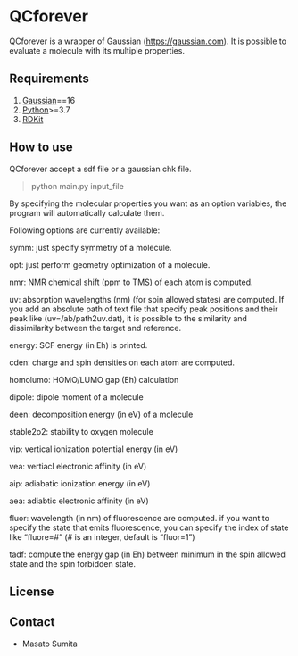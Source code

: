 # QCforever

QCforever is a wrapper of Gaussian (https://gaussian.com). It is possible to evaluate a molecule with its multiple properties.

## Requirements
1. [Gaussian](https://gaussian.com)==16
2. [Python](https://www.anaconda.com/download/)>=3.7 
3. [RDKit](https://anaconda.org/rdkit/rdkit)

## How to use
QCforever accept a sdf file or a gaussian chk file.

> python main.py input_file

By specifying the molecular properties you want as an option variables,
the program will automatically calculate them. 

Following options are currently available:

symm:
	just specify symmetry of a molecule.

opt:
	just perform geometry optimization of a molecule.

nmr:
	NMR chemical shift (ppm to TMS) of each atom is computed.
  
uv:
	absorption wavelengths (nm)  (for spin allowed states) are computed. If you add an absolute path of text file that specify peak positions and their peak like (uv=/ab/path2uv.dat), it is possible to the similarity and dissimilarity between the target and reference.

energy: 
	SCF energy (in Eh) is printed.

cden:
	charge and spin densities on each atom are computed.

homolumo:
	HOMO/LUMO gap (Eh) calculation

dipole:
	dipole moment of a molecule

deen:
	decomposition energy (in eV) of a molecule

stable2o2:
	stability to oxygen molecule

vip:
	vertical ionization potential energy (in eV)
	
vea:
	vertiacl electronic affinity (in eV)
	
aip:
	adiabatic ionization energy (in eV) 
	
aea:
	adiabtic electronic affinity (in eV)

fluor:
	wavelength (in nm) of fluorescence are computed. 
	if you want to specify the state that emits fluorescence, you can specify the index of state like
	“fluore=#” (# is an integer, default is “fluor=1”)

tadf:
	compute the energy gap (in Eh) between minimum in the spin allowed state 
	and the spin forbidden state.

## License

## Contact
- Masato Sumita
